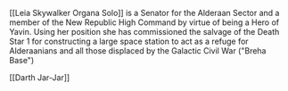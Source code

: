 
[[Leia Skywalker Organa Solo]] is a Senator for the Alderaan Sector and a member of the New Republic High Command by virtue of being a Hero of Yavin.
Using her position she has commissioned the salvage of the Death Star 1 for constructing a large space station to act as a refuge for Alderaanians and all those displaced by the Galactic Civil War ("Breha Base") 

[[Darth Jar-Jar]] 